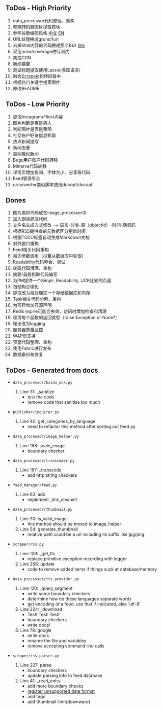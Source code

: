 ToDos - High Priority
----------------------
1. data_processor代码整理、重构
2. 整理转码器图片提取模块
3. 参照谷歌编码风格
    [中文](http://zh-google-styleguide.readthedocs.org/en/latest/google-python-styleguide/)
    [EN](http://google-styleguide.googlecode.com/svn/trunk/pyguide.html)
4. URL处理换成gruns/furl
5. 去掉html内容的代码换成那个bs4
    [link](http://azd325.github.io/blog/2013/08/18/python-strip-tags/)
6. 采用nose/coverage进行测试
7. 集成CDN
8. 新闻摘要
9. 测试标题提取使用Lassie(多国语言)
10. 融合[Scrapely](https://github.com/scrapy/scrapely)到转码器中
11. 根据热门关键字搜索图片
12. 修改README

ToDos - Low Priority
---------------------
1. 抓取Instagram/Flickr内容
2. 图片判断是否是男人
3. 判断图片是否是黄图
4. 社交账户好友信息抓取
5. 热点新闻提取
6. 新闻去重
7. 类别类似新闻
8. Bugu用户账户代码转移
9. Minerva代码转移
10. 详情页增加夜间、字体大小、分享等代码
11. Feed管理平台
12. qrconverter类似脚本使用docopt/docopt

Dones
------
1. 图片类的代码放在image_processor中
2. 加入朗读抓取代码
3. 文件名生成方式修改 --> 语言-分类-源（objectId）-时间-随机码
4. 根据RSS提供者的元数据区分更新时间
5. 根据TODO标签自动生成Markdown文档
6. 对外接口重构
7. Feed相关代码重构
8. 减少参数调用（尽量从数据库中获取）
9. Readability代码整合、测试
10. 转码代码清理、重构
11. 摘要/首段抓取代码编写
12. 为PM提供一个Simplr, Readability, UCK比较的页面
13. 包结构合理化
14. 抓取改为每处理完一个存储数据库和内存
15. Task相关代码分解、重构
16. 为项目增加开源声明
17. Redis expire可能会失效，访问时增加检查和清理
18. 理清每个函数的返回类型（raise Exception or None?）
19. 输出改为logging
20. 服务器质量监控
21. WAP页支持
22. 预警代码整理、重构
23. 使用Fabric进行发布
24. 数据备份和恢复 

ToDos - Generated from docs
--------------------------
* `data_processor/baidu_uck.py`
    1. Line 31: _sanitize
        - test the code
        - remove code that sanitize too much

* `publisher/inquirer.py`
    1. Line 40: get_categories_by_language
        - need to refactor this method after sorting out feed.py

* `data_processor/image_helper.py`
    1. Line 188: scale_image
        - boundary checker

* `data_processor/transcoder.py`
    1. Line 167: _transcode
        - add http string checkers

* `feed_manager/feed.py`
    1. Line 62: add
        - implement _link_cleaner!

* `data_processor/thumbnail.py`
    1. Line 30: is_valid_image
        - this method should be moved to image_helper
    2. Line 54: generate_thumbnail
        - relative path could be a url including its suffix like jpg/png

* `scraper/rss.py`
    1. Line 109: _get_tts
        - replace primitive exception recording with logger
    2. Line 266: update
        - code to remove added items if things suck at database/memory

* `data_processor/tts_provider.py`
    1. Line 120: _query_segment
        - write some boundary checkers
        - determine how do these languages separate words
        - get encoding of a feed. use that if indicated, else 'utf-8'
    2. Line 224: _download
        - Test! Test! Test!
        - boundary checkers
        - write docs!
    3. Line 78: google
        - write docs
        - rename the file and variables
        - remove accepting command line calls

* `scraper/rss_parser.py`
    1. Line 227: parse
        - boundary checkers
        - update parsing info to feed database
    2. Line 41: _read_entry
        - add more boundary checks
        - [register unsupported date format](http://pythonhosted.org/feedparser/date-parsing.html#advanced-date)
        - add tags
        - add thumbnail limit(downward)

